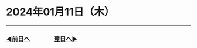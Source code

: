 # 2024年01月11日（木）

---

### [◀️前日へ](https://github.com/yuasys/chatty-journal/blob/main/2024/01/2024-01-10.md)&emsp;&emsp;&emsp;&emsp;[翌日へ▶️](https://github.com/yuasys/chatty-journal/blob/main/2024/01/2024-01-12.md)
